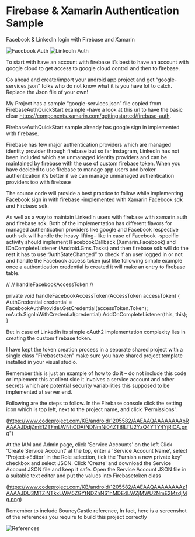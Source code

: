 # Firebase & Xamarin Authentication Sample
Facebook &amp; LinkedIn login with Firebase and Xamarin

![Facebook Auth](https://www.codeproject.com/KB/android/1205582/AAEAAQAAAAAAAA1oAAAAJGRiZjVlMjhjLTU5OTYtNGE3OS04MjRjLWVmOWI0NDg3NTcxNQ.png)
![LinkedIn Auth](https://www.codeproject.com/KB/android/1205582/AAEAAQAAAAAAAAtMAAAAJGUxMTZhMjZkLTBmMTgtNGEwMC1hZTU1LThmOWNmYjlkZjZlMg.png)

To start with have an account with firebase it’s best to have an account with google cloud to get access to google cloud control and then to firebase.

Go ahead and create/import your android app project and get “google-services.json” folks who do not know what it is you have lot to catch. Replace the Json file of your own! 

My Project has a sample “google-services.json” file copied from FirebaseAuthQuickStart example -have a look at this url to have the basic clear https://components.xamarin.com/gettingstarted/firebase-auth.

FirebaseAuthQuickStart  sample already has  google sign in implemented with firebase.

Firebase has few major authentication providers which are managed identity provider through firebase but so far Instagram, LinkedIn has not been included which are unmanaged identity providers and can be maintained by firebase with the use of custom firebase token.
When you have decided to use firebase to manage app users and broker authentication it’s better if we can manage unmanaged authentication providers too with firebase

The source code will provide a best practice to follow while implementing Facebook sign in with firebase -implemented with Xamarin Facebook sdk and Firebase sdk.

As well as a way to maintain LinkedIn users with firebase with xamarin.auth and firebase sdk.
Both of the implementation has different flavors for managed authentication providers like google and Facebook respective auth sdk will handle the heavy lifting- like in case of Facebook -specific activity should implement IFacebookCallback (Xamarin.Facebook) and IOnCompleteListener (Android.Gms.Tasks) and then firebase sdk will do the rest it has to use “AuthStateChanged” to check if an user logged in or not and handle the Facebook access token just like following simple example once a authentication credential is created it will make an entry to firebase table.

//
// handleFacebookAccessToken
//

private void handleFacebookAccessToken(AccessToken accessToken)
{
    AuthCredential credential = FacebookAuthProvider.GetCredential(accessToken.Token);
    mAuth.SignInWithCredential(credential).AddOnCompleteListener(this, this);
}

But in case of LinkedIn its simple oAuth2 implementation complexity lies in creating the custom firebase token.

I have kept the token creation process in a separate shared project with a single class “Firebasetoken” make sure you have shared project template installed in your visual studio.

Remember this is just an example of how to do it – do not include this code or implement this at client side it involves a service account and other secrets which are potential security variabilities this supposed to be implemented at server end.

Following are the steps to follow.
In the Firebase console click the setting icon which is top left, next to the project name, and click 'Permissions'.

(https://www.codeproject.com/KB/android/1205582/AAEAAQAAAAAAAApRAAAAJDdjZmE1ZTFmLWNhODAtNDNmNi04ZTBlLTU2YzQ4YTY4YjRlOA.png")

At the IAM and Admin page, click 'Service Accounts' on the left
Click 'Create Service Account' at the top, enter a 'Service Account Name', select 'Project->Editor' in the Role selection, tick the 'Furnish a new private key' checkbox and select JSON.
Click 'Create' and download the Service Account JSON file and keep it safe.
Open the Service Account JSON file in a suitable text editor and put the values into Firebasetoken class

(https://www.codeproject.com/KB/android/1205582/AAEAAQAAAAAAAAz1AAAAJDU3MTZiNTkxLWM5ZGYtNDZhNS1hMDE4LWZjMWU2NmE2MzdjMg.png)

Remember to include BouncyCastle reference, In fact, here is a screenshot of the references you require to build this project correctly 

![References](https://www.codeproject.com/KB/android/1205582/AAEAAQAAAAAAAAw3AAAAJGUwNjdmOTJiLTQ1MmYtNDk4ZS05MmU2LTBlNDlkOWViYWVkMw.png)
